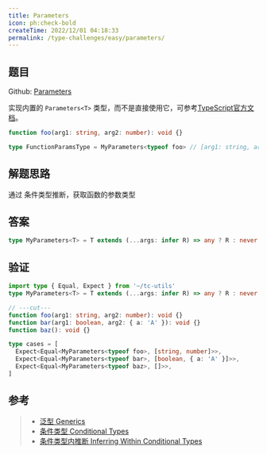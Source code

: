 ```yaml
---
title: Parameters
icon: ph:check-bold
createTime: 2022/12/01 04:18:33
permalink: /type-challenges/easy/parameters/
---
```


## 题目

Github: [Parameters](https://github.com/type-challenges/type-challenges/blob/main/questions/03312-easy-parameters/)

实现内置的 `Parameters<T>` 类型，而不是直接使用它，可参考[TypeScript官方文档](https://www.typescriptlang.org/docs/handbook/utility-types.html#parameterstype)。

```ts
function foo(arg1: string, arg2: number): void {}

type FunctionParamsType = MyParameters<typeof foo> // [arg1: string, arg2: number]
```

## 解题思路

通过 条件类型推断，获取函数的参数类型

## 答案

```ts
type MyParameters<T> = T extends (...args: infer R) => any ? R : never
```

## 验证

```ts twoslash
import type { Equal, Expect } from '~/tc-utils'
type MyParameters<T> = T extends (...args: infer R) => any ? R : never

// ---cut---
function foo(arg1: string, arg2: number): void {}
function bar(arg1: boolean, arg2: { a: 'A' }): void {}
function baz(): void {}

type cases = [
  Expect<Equal<MyParameters<typeof foo>, [string, number]>>,
  Expect<Equal<MyParameters<typeof bar>, [boolean, { a: 'A' }]>>,
  Expect<Equal<MyParameters<typeof baz>, []>>,
]
```

## 参考

> - [泛型 Generics](https://www.typescriptlang.org/docs/handbook/2/generics.html)
> - [条件类型 Conditional Types](https://www.typescriptlang.org/docs/handbook/2/conditional-types.html)
> - [条件类型内推断 Inferring Within Conditional Types](https://www.typescriptlang.org/docs/handbook/2/conditional-types.html#inferring-within-conditional-types)

